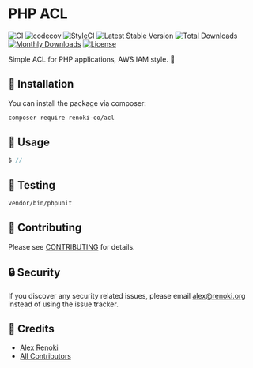 PHP ACL
=======

![CI](https://github.com/renoki-co/acl/workflows/CI/badge.svg?branch=master)
[![codecov](https://codecov.io/gh/renoki-co/acl/branch/master/graph/badge.svg)](https://codecov.io/gh/renoki-co/acl/branch/master)
[![StyleCI](https://github.styleci.io/repos/:styleci_code/shield?branch=master)](https://github.styleci.io/repos/:styleci_code)
[![Latest Stable Version](https://poser.pugx.org/renoki-co/acl/v/stable)](https://packagist.org/packages/renoki-co/acl)
[![Total Downloads](https://poser.pugx.org/renoki-co/acl/downloads)](https://packagist.org/packages/renoki-co/acl)
[![Monthly Downloads](https://poser.pugx.org/renoki-co/acl/d/monthly)](https://packagist.org/packages/renoki-co/acl)
[![License](https://poser.pugx.org/renoki-co/acl/license)](https://packagist.org/packages/renoki-co/acl)

Simple ACL for PHP applications, AWS IAM style. 🔐

## 🚀 Installation

You can install the package via composer:

```bash
composer require renoki-co/acl
```

## 🙌 Usage

```php
$ //
```

## 🐛 Testing

``` bash
vendor/bin/phpunit
```

## 🤝 Contributing

Please see [CONTRIBUTING](CONTRIBUTING.md) for details.

## 🔒  Security

If you discover any security related issues, please email alex@renoki.org instead of using the issue tracker.

## 🎉 Credits

- [Alex Renoki](https://github.com/rennokki)
- [All Contributors](../../contributors)
